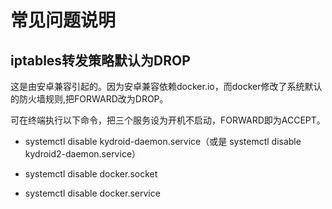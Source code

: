 # 常见问题说明
## iptables转发策略默认为DROP
这是由安卓兼容引起的。因为安卓兼容依赖docker.io，而docker修改了系统默认的防火墙规则,把FORWARD改为DROP。

可在终端执行以下命令，把三个服务设为开机不启动，FORWARD即为ACCEPT。

- systemctl disable kydroid-daemon.service（或是 systemctl disable kydroid2-daemon.service）

- systemctl disable docker.socket

- systemctl disable docker.service

<br>
